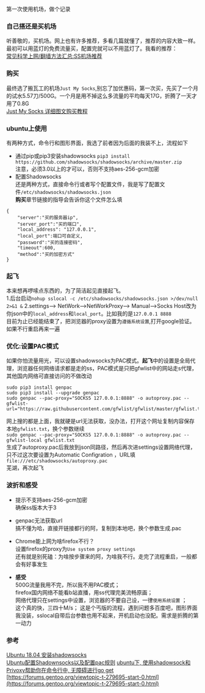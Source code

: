 第一次使用机场，做个记录  
### 自己搭还是买机场  
听善敬的，买机场。网上也有许多推荐，多看几篇就懂了，推荐的内容大致一样。最初可以用蓝灯的免费流量买，配置完就可以不用蓝灯了。我看的推荐：  
[常见科学上网/翻墙方法汇总:SS机场推荐](https://matters.news/@looklookworld/%E5%B8%B8%E8%A7%81%E7%A7%91%E5%AD%A6%E4%B8%8A%E7%BD%91-%E7%BF%BB%E5%A2%99%E6%96%B9%E6%B3%95%E6%B1%87%E6%80%BB-ss%E6%9C%BA%E5%9C%BA%E6%8E%A8%E8%8D%90-ssr%E6%9C%BA%E5%9C%BA%E6%8E%A8%E8%8D%90-v2ray%E6%9C%BA%E5%9C%BA%E6%8E%A8%E8%8D%90-%E5%85%8D%E8%B4%B9%E6%9C%BA%E5%9C%BA-chrome%E6%B5%8F%E8%A7%88%E5%99%A8%E6%8F%92%E4%BB%B6-vpn-%E5%85%8D%E8%B4%B9%E4%B8%8E%E4%BB%98%E8%B4%B9-bafyreicyqnbw2oqhwjmgmh5dkin5z6gjnszz2pjqnxjd55fzejdl67aq6q)

### 购买  
最终选了搬瓦工的机场```Just My Socks```,别忘了加优惠码，第一次买，先买了一个月的试水5.57刀/500G。一个月是用不掉这么多流量的平均每天17G，折腾了一天才用了0.8G     
[Just My Socks 详细图文购买教程](https://bwgjms.com/post/how-to-buy-justmysocks/)  

### ubuntu上使用  
有两种方式，命令行和图形界面，我选了前者因为后面的我装不上，流程如下  
- 通过pip或pip3安装shadowsocks
```pip3 install https://github.com/shadowsocks/shadowsocks/archive/master.zip```  
注意，必须3.0以上的才可以，否则不支持aes-256-gcm加密    
- 配置Shadowsocks  
还是两种方式，直接命令行或者写个配置文件，我是写了配置文件```/etc/shadowsocks/shadowsocks.json```  
**购买**章节链接的指导会告诉你这个文件怎么填  
```
{
    "server":"买的服务器ip",
    "server_port":"买的端口",
    "local_address": "127.0.0.1",
    "local_port":端口可自定义,
    "password":"买的连接密码",
    "timeout":600,
    "method":"买的加密方式"
}
```
### 起飞  
本来想再啰嗦点东西的，为了简洁起见直接起飞。  
1.后台启动```nohup sslocal -c /etc/shadowsocks/shadowsocks.json >/dev/null 2>&1 &```
2.settings--> NetWork-->NetWorkProxy--> Manual-->Socks Host改为你json中的```local_address```和```local_port```。比如我的是```127.0.0.1 8888```  
目前为止已经能结束了，把浏览器的proxy设置为```遵循系统设置```,打开google验证。如果不行重启再来一遍    

### 优化:设置PAC模式    
如果你怕流量用光，可以设置shadowsocks为PAC模式。**起飞**中的设置是全局代理，浏览器任何网络请求都是走的ss，PAC模式是只把gfwlist中的网站走s代理，其他国内网络可直接访问的不做改动  
```
sudo pip3 install genpac
sudo pip3 install --upgrade genpac
sudo genpac --pac-proxy="SOCKS5 127.0.0.1:8888" -o autoproxy.pac --gfwlist-url="https://raw.githubusercontent.com/gfwlist/gfwlist/master/gfwlist.txt"
```
网上搜的都是上面，我就硬是url无法获取，没办法，打开这个网址复制内容保存本地```gfwlist.txt```，换个参数继续  
```sudo genpac --pac-proxy="SOCKS5 127.0.0.1:8888" -o autoproxy.pac --gfwlist-local gfwlist.txt```  
生成了autoproxy.pac后我放到json同路径，然后再次进settings设置网络代理，只不过这次要设置为Automatic Configration ，URL填```file:///etc/shadowsocks/autoproxy.pac```  
芜湖，再次起飞  


### 波折和感受  
- 提示不支持aes-256-gcm加密  
确保ss版本大于3  
- genpac无法获取url  
搞不懂为哈，直接开链接都行的阿，复制到本地吧，换个参数生成.pac  
- Chrome能上网为啥firefox不行？  
设置firefox的proxy为```Use system proxy settings```  
还有就是别死磕：为啥按步骤来的阿，为啥我不行。走完了流程重启，一般都会有好事发生  

- **感受**  
500G流量我用不完，所以我不用PAC模式；  
firefox国内网络不能看b站直播，用ss代理完美流畅原画；    
网络代理只在settings中设置，浏览器的不要自己设，一律```使用系统设置``` ；   
这个真的快，三四十M/s； 
这是个丐版的流程，遇到问题多百度吧，图形界面我没装，sslocal自带后台参数也用不起来，开机启动也没配。需求是折腾的第一动力       
### 参考  
[Ubuntu 18.04 安装shadowsocks](https://wylu.me/posts/eed37a90/)  
[Ubuntu配置Shadownsocks以及配置pac规则](https://www.mspring.org/2018/11/17/Ubuntu%E9%85%8D%E7%BD%AEShadownsocks%E4%BB%A5%E5%8F%8A%E9%85%8D%E7%BD%AEpac%E8%A7%84%E5%88%99/)
[ubuntu下, 使用shadowsock和Privoxy帮助你在命令行中, 无障碍进行go get ](https://gist.github.com/alexniver/9a4f1791fe4305b0750a)
[https://forums.gentoo.org/viewtopic-t-279695-start-0.html](https://forums.gentoo.org/viewtopic-t-279695-start-0.html)
